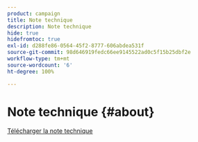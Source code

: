 ```yaml
---
product: campaign
title: Note technique
description: Note technique
hide: true
hidefromtoc: true
exl-id: d288fe86-0564-45f2-8777-606abdea531f
source-git-commit: 98d646919fedc66ee9145522ad0c5f15b25dbf2e
workflow-type: tm+mt
source-wordcount: '6'
ht-degree: 100%

---
```


# Note technique {#about}

[Télécharger la note technique](guidelines.pdf)
